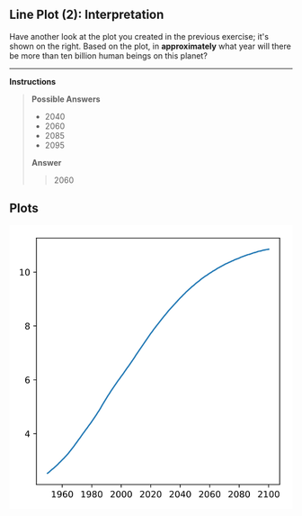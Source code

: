 ## Line Plot (2): Interpretation

Have another look at the plot you created in the previous exercise; it's shown on the right. Based on the plot, in **approximately** what year will there be more than ten billion human beings on this planet?

<hr>

**Instructions**

> **Possible Answers**
>
> * 2040
> * 2060
> * 2085
> * 2095
>
> **Answer**
> > 2060

## Plots
![img](index.svg)